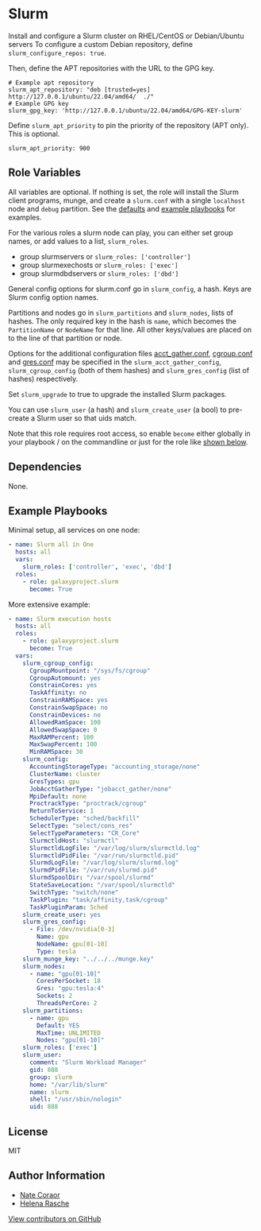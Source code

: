 Slurm
=====

Install and configure a Slurm cluster on RHEL/CentOS or Debian/Ubuntu servers
To configure a custom Debian repository, define `slurm_configure_repos: true`.

Then, define the APT  repositories with the URL to the GPG key.

    # Example apt repository
    slurm_apt_repository: "deb [trusted=yes] http://127.0.0.1/ubuntu/22.04/amd64/  ./"
    # Example GPG key
    slurm_gpg_key: 'http://127.0.0.1/ubuntu/22.04/amd64/GPG-KEY-slurm'
     
Define `slurm_apt_priority` to pin the priority of the repository (APT only). This is optional.

    slurm_apt_priority: 900

Role Variables
--------------

All variables are optional. If nothing is set, the role will install the Slurm client programs, munge, and
create a `slurm.conf` with a single `localhost` node and `debug` partition.
See the [defaults](defaults/main.yml) and [example playbooks](#example-playbooks) for examples.

For the various roles a slurm node can play, you can either set group names, or add values to a list, `slurm_roles`.

- group slurmservers or `slurm_roles: ['controller']`
- group slurmexechosts or `slurm_roles: ['exec']`
- group slurmdbdservers or `slurm_roles: ['dbd']`

General config options for slurm.conf go in `slurm_config`, a hash. Keys are Slurm config option names.

Partitions and nodes go in `slurm_partitions` and `slurm_nodes`, lists of hashes. The only required key in the hash is
`name`, which becomes the `PartitionName` or `NodeName` for that line. All other keys/values are placed on to the line
of that partition or node.

Options for the additional configuration files [acct_gather.conf](https://slurm.schedmd.com/acct_gather.conf.html),
[cgroup.conf](https://slurm.schedmd.com/cgroup.conf.html) and [gres.conf](https://slurm.schedmd.com/gres.conf.html)
may be specified in the `slurm_acct_gather_config`, `slurm_cgroup_config` (both of them hashes) and
`slurm_gres_config` (list of hashes) respectively.

Set `slurm_upgrade` to true to upgrade the installed Slurm packages.

You can use `slurm_user` (a hash) and `slurm_create_user` (a bool) to pre-create a Slurm user so that uids match.

Note that this role requires root access, so enable ``become`` either globally in your playbook / on the commandline or
just for the role like [shown below](#example-playbooks).

Dependencies
------------

None.

Example Playbooks
-----------------

Minimal setup, all services on one node:

```yaml
- name: Slurm all in One
  hosts: all
  vars:
    slurm_roles: ['controller', 'exec', 'dbd']
  roles:
    - role: galaxyproject.slurm
      become: True
```

More extensive example:

```yaml
- name: Slurm execution hosts
  hosts: all
  roles:
    - role: galaxyproject.slurm
      become: True
  vars:
    slurm_cgroup_config:
      CgroupMountpoint: "/sys/fs/cgroup"
      CgroupAutomount: yes
      ConstrainCores: yes
      TaskAffinity: no
      ConstrainRAMSpace: yes
      ConstrainSwapSpace: no
      ConstrainDevices: no
      AllowedRamSpace: 100
      AllowedSwapSpace: 0
      MaxRAMPercent: 100
      MaxSwapPercent: 100
      MinRAMSpace: 30
    slurm_config:
      AccountingStorageType: "accounting_storage/none"
      ClusterName: cluster
      GresTypes: gpu
      JobAcctGatherType: "jobacct_gather/none"
      MpiDefault: none
      ProctrackType: "proctrack/cgroup"
      ReturnToService: 1
      SchedulerType: "sched/backfill"
      SelectType: "select/cons_res"
      SelectTypeParameters: "CR_Core"
      SlurmctldHost: "slurmctl"
      SlurmctldLogFile: "/var/log/slurm/slurmctld.log"
      SlurmctldPidFile: "/var/run/slurmctld.pid"
      SlurmdLogFile: "/var/log/slurm/slurmd.log"
      SlurmdPidFile: "/var/run/slurmd.pid"
      SlurmdSpoolDir: "/var/spool/slurmd"
      StateSaveLocation: "/var/spool/slurmctld"
      SwitchType: "switch/none"
      TaskPlugin: "task/affinity,task/cgroup"
      TaskPluginParam: Sched
    slurm_create_user: yes
    slurm_gres_config:
      - File: /dev/nvidia[0-3]
        Name: gpu
        NodeName: gpu[01-10]
        Type: tesla
    slurm_munge_key: "../../../munge.key"
    slurm_nodes:
      - name: "gpu[01-10]"
        CoresPerSocket: 18
        Gres: "gpu:tesla:4"
        Sockets: 2
        ThreadsPerCore: 2
    slurm_partitions:
      - name: gpu
        Default: YES
        MaxTime: UNLIMITED
        Nodes: "gpu[01-10]"
    slurm_roles: ['exec']
    slurm_user:
      comment: "Slurm Workload Manager"
      gid: 888
      group: slurm
      home: "/var/lib/slurm"
      name: slurm
      shell: "/usr/sbin/nologin"
      uid: 888
```

License
-------

MIT

Author Information
------------------

- [Nate Coraor](https://github.com/natefoo)
- [Helena Rasche](https://github.com/erasche)

[View contributors on GitHub](https://github.com/galaxyproject/ansible-slurm/graphs/contributors)
